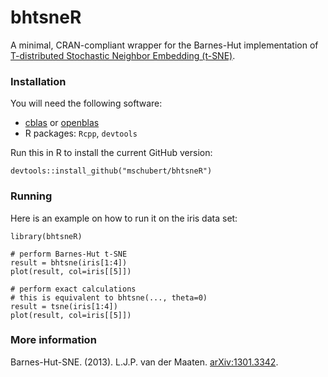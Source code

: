 bhtsneR
=======

A minimal, CRAN-compliant wrapper for the Barnes-Hut implementation of 
[T-distributed Stochastic Neighbor Embedding (t-SNE)](http://homepage.tudelft.nl/19j49/t-SNE.html).

### Installation

You will need the following software:

 * [cblas](http://www.netlib.org/blas/) or [openblas](https://github.com/xianyi/OpenBLAS)
 * R packages: `Rcpp`, `devtools`

Run this in R to install the current GitHub version:

```splus
devtools::install_github("mschubert/bhtsneR")
```

### Running

Here is an example on how to run it on the iris data set:

```splus
library(bhtsneR)

# perform Barnes-Hut t-SNE
result = bhtsne(iris[1:4])
plot(result, col=iris[[5]])

# perform exact calculations
# this is equivalent to bhtsne(..., theta=0)
result = tsne(iris[1:4])
plot(result, col=iris[[5]])
```

### More information

Barnes-Hut-SNE. (2013). L.J.P. van der Maaten. [arXiv:1301.3342](http://arxiv.org/abs/1301.3342).

